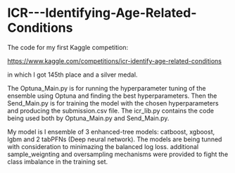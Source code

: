 # ICR---Identifying-Age-Related-Conditions
The code for my first Kaggle competition:

https://www.kaggle.com/competitions/icr-identify-age-related-conditions

in which I got 145th place and a silver medal.


The Optuna_Main.py is for running the hyperparameter tuning of the ensemble using Optuna and finding the best hyperparameters.
Then the Send_Main.py is for training the model with the chosen hyperparameters and producing the submission.csv file.
The icr_lib.py contains the code being used both by Optuna_Main.py and Send_Main.py.

My model is I ensemble of 3 enhanced-tree models: catboost, xgboost, lgbm and 2 tabPFNs (Deep neural network). The models are being tunned with consideration to minimazing the balanced log loss. additional sample_weignting and oversampling mechanisms were provided to fight the class imbalance in the training set.
